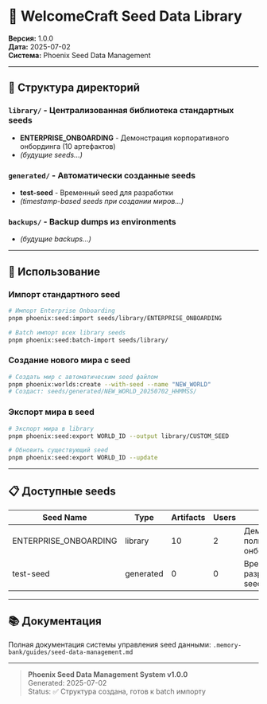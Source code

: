 # 🌱 WelcomeCraft Seed Data Library

**Версия:** 1.0.0  
**Дата:** 2025-07-02  
**Система:** Phoenix Seed Data Management

---

## 📂 Структура директорий

### `library/` - Централизованная библиотека стандартных seeds
- **ENTERPRISE_ONBOARDING** - Демонстрация корпоративного онбординга (10 артефактов)
- *(будущие seeds...)*

### `generated/` - Автоматически созданные seeds
- **test-seed** - Временный seed для разработки
- *(timestamp-based seeds при создании миров...)*

### `backups/` - Backup dumps из environments
- *(будущие backups...)*

---

## 🚀 Использование

### Импорт стандартного seed
```bash
# Импорт Enterprise Onboarding
pnpm phoenix:seed:import seeds/library/ENTERPRISE_ONBOARDING

# Batch импорт всех library seeds
pnpm phoenix:seed:batch-import seeds/library/
```

### Создание нового мира с seed
```bash
# Создать мир с автоматическим seed файлом
pnpm phoenix:worlds:create --with-seed --name "NEW_WORLD"
# Создаст: seeds/generated/NEW_WORLD_20250702_HHMMSS/
```

### Экспорт мира в seed
```bash
# Экспорт мира в library
pnpm phoenix:seed:export WORLD_ID --output library/CUSTOM_SEED

# Обновить существующий seed
pnpm phoenix:seed:export WORLD_ID --update
```

---

## 📋 Доступные seeds

| Seed Name | Type | Artifacts | Users | Purpose |
|-----------|------|-----------|-------|---------|
| ENTERPRISE_ONBOARDING | library | 10 | 2 | Демонстрация полного онбординга |
| test-seed | generated | 0 | 0 | Временный разработческий seed |

---

## 📚 Документация

Полная документация системы управления seed данными:
`.memory-bank/guides/seed-data-management.md`

---

> **Phoenix Seed Data Management System v1.0.0**  
> Generated: 2025-07-02  
> Status: ✅ Структура создана, готов к batch импорту
